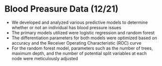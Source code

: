 # Blood Preasure Data (12/21)
- We developed and analyzed various predictive models to determine whether or not an individual has blood pressure issues
- The primary models utilized were logistic regression and random forest
- The differentiation parameters for both models were optimized based on accuracy and the Receiver Operating Characteristic (ROC) curve
- For the random forest model, parameters such as the number of trees, maximum depth, and the number of potential split variables at each node were meticulously adjusted
